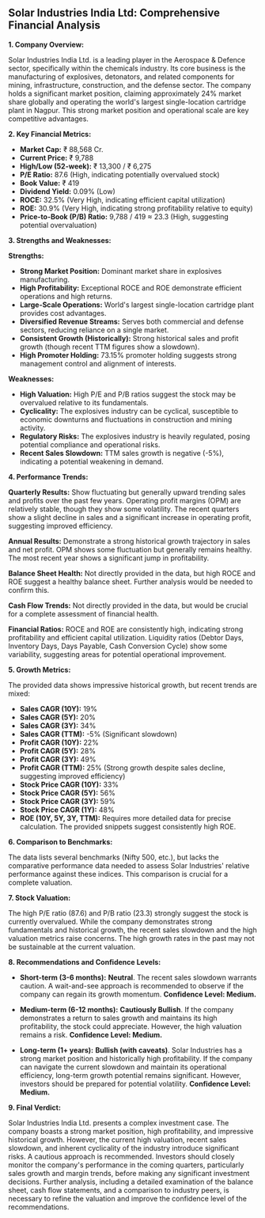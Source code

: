 ## Solar Industries India Ltd: Comprehensive Financial Analysis

**1. Company Overview:**

Solar Industries India Ltd. is a leading player in the Aerospace & Defence sector, specifically within the chemicals industry.  Its core business is the manufacturing of explosives, detonators, and related components for mining, infrastructure, construction, and the defense sector.  The company holds a significant market position, claiming approximately 24% market share globally and operating the world's largest single-location cartridge plant in Nagpur. This strong market position and operational scale are key competitive advantages.


**2. Key Financial Metrics:**

* **Market Cap:** ₹ 88,568 Cr.
* **Current Price:** ₹ 9,788
* **High/Low (52-week):** ₹ 13,300 / ₹ 6,275
* **P/E Ratio:** 87.6 (High, indicating potentially overvalued stock)
* **Book Value:** ₹ 419
* **Dividend Yield:** 0.09% (Low)
* **ROCE:** 32.5% (Very High, indicating efficient capital utilization)
* **ROE:** 30.9% (Very High, indicating strong profitability relative to equity)
* **Price-to-Book (P/B) Ratio:** 9,788 / 419 ≈ 23.3 (High, suggesting potential overvaluation)


**3. Strengths and Weaknesses:**

**Strengths:**

* **Strong Market Position:** Dominant market share in explosives manufacturing.
* **High Profitability:** Exceptional ROCE and ROE demonstrate efficient operations and high returns.
* **Large-Scale Operations:** World's largest single-location cartridge plant provides cost advantages.
* **Diversified Revenue Streams:**  Serves both commercial and defense sectors, reducing reliance on a single market.
* **Consistent Growth (Historically):**  Strong historical sales and profit growth (though recent TTM figures show a slowdown).
* **High Promoter Holding:**  73.15% promoter holding suggests strong management control and alignment of interests.


**Weaknesses:**

* **High Valuation:**  High P/E and P/B ratios suggest the stock may be overvalued relative to its fundamentals.
* **Cyclicality:** The explosives industry can be cyclical, susceptible to economic downturns and fluctuations in construction and mining activity.
* **Regulatory Risks:**  The explosives industry is heavily regulated, posing potential compliance and operational risks.
* **Recent Sales Slowdown:** TTM sales growth is negative (-5%), indicating a potential weakening in demand.


**4. Performance Trends:**

**Quarterly Results:** Show fluctuating but generally upward trending sales and profits over the past few years.  Operating profit margins (OPM) are relatively stable, though they show some volatility.  The recent quarters show a slight decline in sales and a significant increase in operating profit, suggesting improved efficiency.

**Annual Results:**  Demonstrate a strong historical growth trajectory in sales and net profit.  OPM shows some fluctuation but generally remains healthy.  The most recent year shows a significant jump in profitability.

**Balance Sheet Health:**  Not directly provided in the data, but high ROCE and ROE suggest a healthy balance sheet.  Further analysis would be needed to confirm this.

**Cash Flow Trends:**  Not directly provided in the data, but would be crucial for a complete assessment of financial health.

**Financial Ratios:**  ROCE and ROE are consistently high, indicating strong profitability and efficient capital utilization.  Liquidity ratios (Debtor Days, Inventory Days, Days Payable, Cash Conversion Cycle) show some variability, suggesting areas for potential operational improvement.


**5. Growth Metrics:**

The provided data shows impressive historical growth, but recent trends are mixed:

* **Sales CAGR (10Y):** 19%
* **Sales CAGR (5Y):** 20%
* **Sales CAGR (3Y):** 34%
* **Sales CAGR (TTM):** -5% (Significant slowdown)
* **Profit CAGR (10Y):** 22%
* **Profit CAGR (5Y):** 28%
* **Profit CAGR (3Y):** 49%
* **Profit CAGR (TTM):** 25% (Strong growth despite sales decline, suggesting improved efficiency)
* **Stock Price CAGR (10Y):** 33%
* **Stock Price CAGR (5Y):** 56%
* **Stock Price CAGR (3Y):** 59%
* **Stock Price CAGR (1Y):** 48%
* **ROE (10Y, 5Y, 3Y, TTM):**  Requires more detailed data for precise calculation.  The provided snippets suggest consistently high ROE.


**6. Comparison to Benchmarks:**

The data lists several benchmarks (Nifty 500, etc.), but lacks the comparative performance data needed to assess Solar Industries' relative performance against these indices.  This comparison is crucial for a complete valuation.


**7. Stock Valuation:**

The high P/E ratio (87.6) and P/B ratio (23.3) strongly suggest the stock is currently overvalued.  While the company demonstrates strong fundamentals and historical growth, the recent sales slowdown and the high valuation metrics raise concerns.  The high growth rates in the past may not be sustainable at the current valuation.


**8. Recommendations and Confidence Levels:**

* **Short-term (3-6 months):** **Neutral**.  The recent sales slowdown warrants caution.  A wait-and-see approach is recommended to observe if the company can regain its growth momentum.  **Confidence Level: Medium.**

* **Medium-term (6-12 months):** **Cautiously Bullish**.  If the company demonstrates a return to sales growth and maintains its high profitability, the stock could appreciate. However, the high valuation remains a risk.  **Confidence Level: Medium.**

* **Long-term (1+ years):** **Bullish (with caveats)**.  Solar Industries has a strong market position and historically high profitability.  If the company can navigate the current slowdown and maintain its operational efficiency, long-term growth potential remains significant.  However, investors should be prepared for potential volatility.  **Confidence Level: Medium.**


**9. Final Verdict:**

Solar Industries India Ltd. presents a complex investment case.  The company boasts a strong market position, high profitability, and impressive historical growth.  However, the current high valuation, recent sales slowdown, and inherent cyclicality of the industry introduce significant risks.  A cautious approach is recommended.  Investors should closely monitor the company's performance in the coming quarters, particularly sales growth and margin trends, before making any significant investment decisions.  Further analysis, including a detailed examination of the balance sheet, cash flow statements, and a comparison to industry peers, is necessary to refine the valuation and improve the confidence level of the recommendations.

